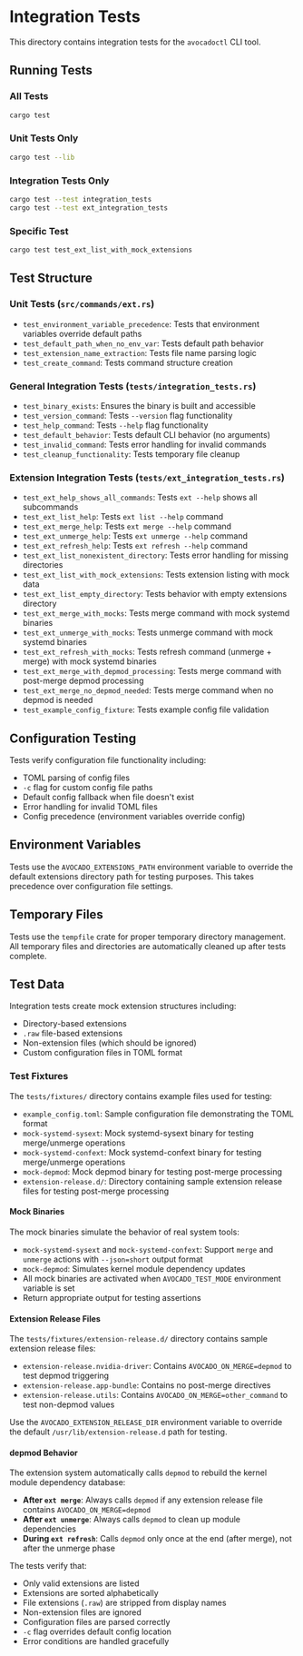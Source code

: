 # Integration Tests

This directory contains integration tests for the `avocadoctl` CLI tool.

## Running Tests

### All Tests
```bash
cargo test
```

### Unit Tests Only
```bash
cargo test --lib
```

### Integration Tests Only
```bash
cargo test --test integration_tests
cargo test --test ext_integration_tests
```

### Specific Test
```bash
cargo test test_ext_list_with_mock_extensions
```

## Test Structure

### Unit Tests (`src/commands/ext.rs`)
- `test_environment_variable_precedence`: Tests that environment variables override default paths
- `test_default_path_when_no_env_var`: Tests default path behavior
- `test_extension_name_extraction`: Tests file name parsing logic
- `test_create_command`: Tests command structure creation

### General Integration Tests (`tests/integration_tests.rs`)
- `test_binary_exists`: Ensures the binary is built and accessible
- `test_version_command`: Tests `--version` flag functionality
- `test_help_command`: Tests `--help` flag functionality
- `test_default_behavior`: Tests default CLI behavior (no arguments)
- `test_invalid_command`: Tests error handling for invalid commands
- `test_cleanup_functionality`: Tests temporary file cleanup

### Extension Integration Tests (`tests/ext_integration_tests.rs`)
- `test_ext_help_shows_all_commands`: Tests `ext --help` shows all subcommands
- `test_ext_list_help`: Tests `ext list --help` command
- `test_ext_merge_help`: Tests `ext merge --help` command
- `test_ext_unmerge_help`: Tests `ext unmerge --help` command
- `test_ext_refresh_help`: Tests `ext refresh --help` command
- `test_ext_list_nonexistent_directory`: Tests error handling for missing directories
- `test_ext_list_with_mock_extensions`: Tests extension listing with mock data
- `test_ext_list_empty_directory`: Tests behavior with empty extensions directory
- `test_ext_merge_with_mocks`: Tests merge command with mock systemd binaries
- `test_ext_unmerge_with_mocks`: Tests unmerge command with mock systemd binaries
- `test_ext_refresh_with_mocks`: Tests refresh command (unmerge + merge) with mock systemd binaries
- `test_ext_merge_with_depmod_processing`: Tests merge command with post-merge depmod processing
- `test_ext_merge_no_depmod_needed`: Tests merge command when no depmod is needed
- `test_example_config_fixture`: Tests example config file validation

## Configuration Testing

Tests verify configuration file functionality including:
- TOML parsing of config files
- `-c` flag for custom config file paths
- Default config fallback when file doesn't exist
- Error handling for invalid TOML files
- Config precedence (environment variables override config)

## Environment Variables

Tests use the `AVOCADO_EXTENSIONS_PATH` environment variable to override the default extensions directory path for testing purposes. This takes precedence over configuration file settings.

## Temporary Files

Tests use the `tempfile` crate for proper temporary directory management. All temporary files and directories are automatically cleaned up after tests complete.

## Test Data

Integration tests create mock extension structures including:
- Directory-based extensions
- `.raw` file-based extensions
- Non-extension files (which should be ignored)
- Custom configuration files in TOML format

### Test Fixtures

The `tests/fixtures/` directory contains example files used for testing:
- `example_config.toml`: Sample configuration file demonstrating the TOML format
- `mock-systemd-sysext`: Mock systemd-sysext binary for testing merge/unmerge operations
- `mock-systemd-confext`: Mock systemd-confext binary for testing merge/unmerge operations
- `mock-depmod`: Mock depmod binary for testing post-merge processing
- `extension-release.d/`: Directory containing sample extension release files for testing post-merge processing

#### Mock Binaries

The mock binaries simulate the behavior of real system tools:
- `mock-systemd-sysext` and `mock-systemd-confext`: Support `merge` and `unmerge` actions with `--json=short` output format
- `mock-depmod`: Simulates kernel module dependency updates
- All mock binaries are activated when `AVOCADO_TEST_MODE` environment variable is set
- Return appropriate output for testing assertions

#### Extension Release Files

The `tests/fixtures/extension-release.d/` directory contains sample extension release files:
- `extension-release.nvidia-driver`: Contains `AVOCADO_ON_MERGE=depmod` to test depmod triggering
- `extension-release.app-bundle`: Contains no post-merge directives
- `extension-release.utils`: Contains `AVOCADO_ON_MERGE=other_command` to test non-depmod values

Use the `AVOCADO_EXTENSION_RELEASE_DIR` environment variable to override the default `/usr/lib/extension-release.d` path for testing.

#### depmod Behavior

The extension system automatically calls `depmod` to rebuild the kernel module dependency database:
- **After `ext merge`**: Always calls `depmod` if any extension release file contains `AVOCADO_ON_MERGE=depmod`
- **After `ext unmerge`**: Always calls `depmod` to clean up module dependencies
- **During `ext refresh`**: Calls `depmod` only once at the end (after merge), not after the unmerge phase

The tests verify that:
- Only valid extensions are listed
- Extensions are sorted alphabetically
- File extensions (`.raw`) are stripped from display names
- Non-extension files are ignored
- Configuration files are parsed correctly
- `-c` flag overrides default config location
- Error conditions are handled gracefully
